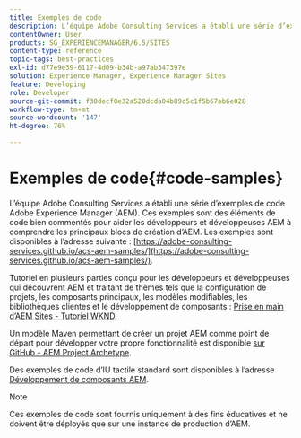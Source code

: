 ```yaml
---
title: Exemples de code
description: L’équipe Adobe Consulting Services a établi une série d’exemples de code Adobe Experience Manager.
contentOwner: User
products: SG_EXPERIENCEMANAGER/6.5/SITES
content-type: reference
topic-tags: best-practices
exl-id: d77e9e39-6117-4d09-b34b-a97ab347397e
solution: Experience Manager, Experience Manager Sites
feature: Developing
role: Developer
source-git-commit: f30decf0e32a520dcda04b89c5c1f5b67ab6e028
workflow-type: tm+mt
source-wordcount: '147'
ht-degree: 76%

---
```


# Exemples de code{#code-samples}

L’équipe Adobe Consulting Services a établi une série d’exemples de code Adobe Experience Manager (AEM). Ces exemples sont des éléments de code bien commentés pour aider les développeurs et développeuses AEM à comprendre les principaux blocs de création d’AEM. Les exemples sont disponibles à l’adresse suivante : [https://adobe-consulting-services.github.io/acs-aem-samples/](https://adobe-consulting-services.github.io/acs-aem-samples/).

Tutoriel en plusieurs parties conçu pour les développeurs et développeuses qui découvrent AEM et traitant de thèmes tels que la configuration de projets, les composants principaux, les modèles modifiables, les bibliothèques clientes et le développement de composants : [Prise en main d’AEM Sites - Tutoriel WKND](https://experienceleague.adobe.com/docs/experience-manager-learn/getting-started-wknd-tutorial-develop/overview.html?lang=fr).

Un modèle Maven permettant de créer un projet AEM comme point de départ pour développer votre propre fonctionnalité est disponible [sur GitHub - AEM Project Archetype](https://github.com/adobe/aem-project-archetype).

Des exemples de code d’IU tactile standard sont disponibles à l’adresse [Développement de composants AEM](/help/sites-developing/developing-components.md).

>[!NOTE]
>
>Ces exemples de code sont fournis uniquement à des fins éducatives et ne doivent être déployés que sur une instance de production d’AEM.
